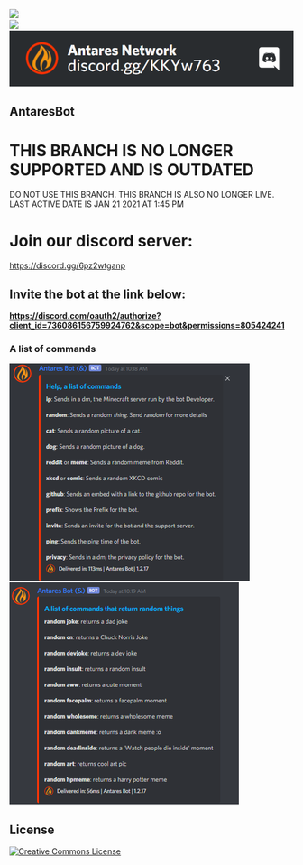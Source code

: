 ![](https://img.shields.io/github/repo-size/Antares-Network/AntaresBot_V1.2.18-RC2?style=flat-square)  
![](https://img.shields.io/tokei/lines/github/Antares-Network/AntaresBot_V1.2.18-RC2?style=flat-square)  
![](./antaresBanner.png)
## AntaresBot
# THIS BRANCH IS NO LONGER SUPPORTED AND IS OUTDATED
DO NOT USE THIS BRANCH. THIS BRANCH IS ALSO NO LONGER LIVE.
LAST ACTIVE DATE IS JAN 21 2021 AT 1:45 PM

# Join our discord server:
https://discord.gg/6pz2wtganp


## Invite the bot at the link below:
**https://discord.com/oauth2/authorize?client_id=736086156759924762&scope=bot&permissions=805424241**

### A list of commands
![](./resources/helpOutput.png)
![](./resources/randomOutput.png)
## License

<a rel="license" href="http://creativecommons.org/licenses/by-nc-nd/3.0/"><img alt="Creative Commons License" style="border-width:0" src="https://i.creativecommons.org/l/by-nc-nd/3.0/88x31.png" /></a>
